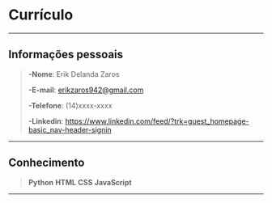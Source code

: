 # Currículo
---

## Informações pessoais
>**-Nome**: Erik Delanda Zaros
>
>**-E-mail**: erikzaros942@gmail.com
>
>**-Telefone**: (14)xxxx-xxxx
>
>**-Linkedin**: https://www.linkedin.com/feed/?trk=guest_homepage-basic_nav-header-signin
---
## Conhecimento
>**Python**
>**HTML**
>**CSS**
>**JavaScript**
---

